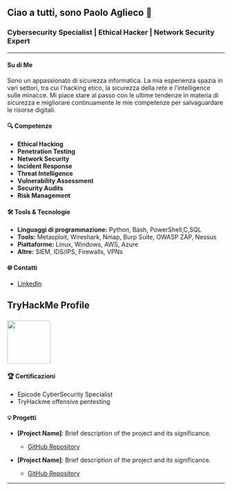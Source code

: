 ## Ciao a tutti, sono Paolo Aglieco 👋

### Cybersecurity Specialist | Ethical Hacker | Network Security Expert

---
#### Su di Me

Sono un appassionato di sicurezza informatica. La mia esperienza spazia in vari settori, tra cui l'hacking etico, la sicurezza della rete e l'intelligence sulle minacce. Mi piace stare al passo con le ultime tendenze in materia di sicurezza e migliorare continuamente le mie competenze per salvaguardare le risorse digitali.

#### 🔍 Competenze

- **Ethical Hacking**
- **Penetration Testing**
- **Network Security**
- **Incident Response**
- **Threat Intelligence**
- **Vulnerability Assessment**
- **Security Audits**
- **Risk Management**

#### 🛠️ Tools & Tecnologie

- **Linguaggi di programmazione:** Python, Bash, PowerShell,C,SQL
- **Tools:** Metasploit, Wireshark, Nmap, Burp Suite, OWASP ZAP, Nessus
- **Piattaforme:** Linux, Windows, AWS, Azure
- **Altre:** SIEM, IDS/IPS, Firewalls, VPNs

#### 🌐 Contatti

- [LinkedIn](https://www.linkedin.com/in/paolo-aglieco-aba6482a5/)
<h2 align="left">TryHackMe Profile</h2>

###

<div align="left">
  <img height="100" src="https://tryhackme-badges.s3.amazonaws.com/THE4C3.png"  />
</div>


#### 🏆 Certificazioni

- Epicode CyberSecurity Specialist
- TryHackme offensive pentesting

#### 💡 Progetti

- **[Project Name]**: Brief description of the project and its significance.
  - [GitHub Repository](https://github.com/yourusername/projectname)

- **[Project Name]**: Brief description of the project and its significance.
  - [GitHub Repository](https://github.com/yourusername/projectname)

---
